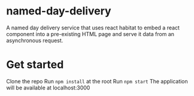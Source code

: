 # named-day-delivery
A named day delivery service that uses react habitat to embed a react component into a pre-existing HTML page and serve it data from an asynchronous request.

# Get started
Clone the repo
Run ``` npm install ``` at the root
Run ``` npm start ```
The application will be available at localhost:3000
